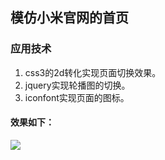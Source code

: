 <!--
 * @description: 
 * @Author: huangyong
 * @Date: 2019-08-14 22:09:08
 -->
## 模仿小米官网的首页
### 应用技术 
1. css3的2d转化实现页面切换效果。
2. jquery实现轮播图的切换。
3. iconfont实现页面的图标。
#### 效果如下：
<img src="https://github.com/hyisboy/ximidemo.gitbub.io/blob/master/img/xiaomi.gif">

